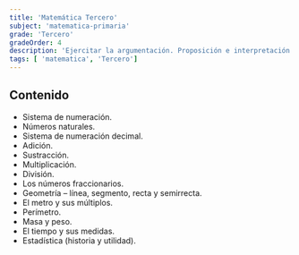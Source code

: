 ```yaml
---
title: 'Matemática Tercero'
subject: 'matematica-primaria'  
grade: 'Tercero'
gradeOrder: 4
description: 'Ejercitar la argumentación. Proposición e interpretación en el desarrollo de un problema planteado, fortaleciendo un saber hacer en contexto, para que el estudiante pueda dar cuenta de su verdadero desempeño.'
tags: [ 'matematica', 'Tercero']
---
```


## Contenido

* Sistema de numeración.
* Números naturales.
* Sistema de numeración decimal.
* Adición.
* Sustracción.
* Multiplicación.
* División.
* Los números fraccionarios.
* Geometría – línea, segmento, recta y semirrecta.
* El metro y sus múltiplos.
* Perímetro.
* Masa y peso.
* El tiempo y sus medidas.
* Estadística (historia y utilidad).